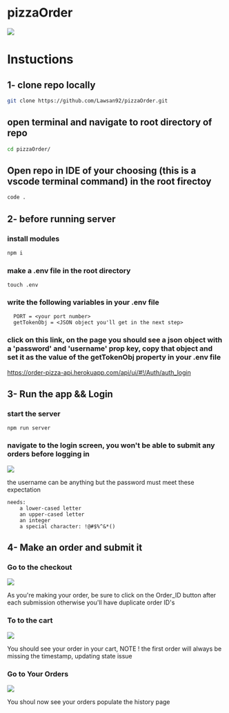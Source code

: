 # pizzaOrder

<img src ='https://res.cloudinary.com/darp0mj9i/image/upload/v1666824581/samples/Screen_Shot_2022-10-26_at_17.49.37_vcy2s7.jpg' />


# Instuctions

## 1- clone repo locally

```sh
git clone https://github.com/Lawsan92/pizzaOrder.git
```

## open terminal and navigate to root directory of repo

```sh
cd pizzaOrder/
```

## Open repo in IDE of your choosing (this is a vscode terminal command) in the root firectoy

```sh
code .
```

## 2- before running server

  ### install modules
  ```sh
  npm i
  ```

  ### make a .env file in the root directory

  ```
  touch .env
  ```

  ### write the following variables in your .env file

  ```
    PORT = <your port number>
    getTokenObj = <JSON object you'll get in the next step>
  ```
  ### click on this link, on the page you should see a json object with a 'password' and 'username' prop key, copy that object and set it as the value of the getTokenObj property in your .env file
  https://order-pizza-api.herokuapp.com/api/ui/#!/Auth/auth_login


## 3- Run the app && Login

  ### start the server
  ```
  npm run server
  ```

  ### navigate to the login screen, you won't be able to submit any orders before logging in

  <img src='https://res.cloudinary.com/darp0mj9i/image/upload/v1666826454/samples/Screen_Shot_2022-10-26_at_18.20.51_yu56a5.jpg'/>

 <p>the username can be anything but the password must meet these expectation</p>

  ```
needs:
      a lower-cased letter
      an upper-cased letter
      an integer
      a special character: !@#$%^&*()
  ```

## 4- Make an order and submit it

  ### Go to the checkout

  <img src= 'https://res.cloudinary.com/darp0mj9i/image/upload/v1666826702/samples/Screen_Shot_2022-10-26_at_18.24.59_b3oukt.jpg'/>

  <p> As you're making your order, be sure to click on the Order_ID button after each submission otherwise you'll have duplicate order ID's</p>

  ### To to the cart

  <img src= 'https://res.cloudinary.com/darp0mj9i/image/upload/v1666826801/samples/Screen_Shot_2022-10-26_at_18.26.39_niparl.jpg'/>

  <p> You should see your order in your cart, NOTE ! the first order will always be missing the timestamp, updating state issue</p>

 ### Go to Your Orders

 <img src= 'https://res.cloudinary.com/darp0mj9i/image/upload/v1666826908/samples/Screen_Shot_2022-10-26_at_18.28.24_g9ipbg.jpg'/>

  <p>You shoul now see your orders populate the history page</p>